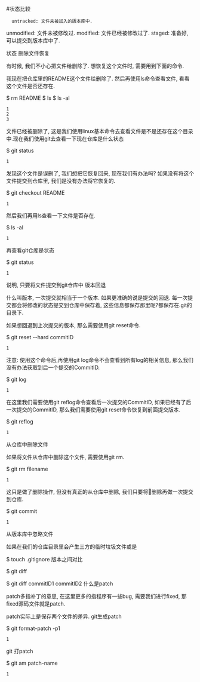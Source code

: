 #状态比较


      untracked: 文件未被加入的版本库中.
  unmodified: 文件未被修改过.
    modified: 文件已经被修改过了.
    staged: 准备好, 可以提交到版本库中了.

状态
删除文件恢复

有时候, 我们不小心把文件给删除了. 想恢复这个文件时, 需要用到下面的命令.

我现在把仓库里的README这个文件给删除了. 然后再使用ls命令查看文件, 看看这个文件是否还存在.

$ rm README
$ ls
$ ls -al

    1
    2
    3

文件已经被删除了, 这是我们使用linux基本命令去查看文件是不是还存在这个目录中.现在我们使用git去查看一下现在仓库是什么状态

$ git status

    1

发现这个文件是误删了, 我们想把它恢复回来, 现在我们有办法吗? 如果没有将这个文件提交到仓库里, 我们是没有办法将它恢复的.

$ git checkout README

    1

然后我们再用ls查看一下文件是否存在.

$ ls -al

    1

再查看git仓库是状态

$ git status

    1

说明, 只要将文件提交到git仓库中
版本回退

什么叫版本, 一次提交就相当于一个版本. 如果更准确的说是提交的回退. 每一次提交都会将修改的状态提交到仓库中保存着, 这些信息都保存那里呢?都保存在.git的目录下.

如果想回退到上次提交的版本, 那么需要使用git reset命令.

$ git reset --hard commitID

    1

注意: 使用这个命令后,再使用git log命令不会查看到所有log的相关信息, 那么我们没有办法获取到后一个提交的CommitID.

$ git log

    1

在这里我们需要使用git reflog命令查看后一次提交的CommitID, 如果已经有了后一次提交的CommitID, 那么我们需要使用git reset命令恢复到前面提交版本.

$ git reflog

    1

从仓库中删除文件

如果将文件从仓库中删除这个文件, 需要使用git rm.

$ git rm filename

    1

这只是做了删除操作, 但没有真正的从仓库中删除, 我们只要将删除再做一次提交到仓库.

$ git commit

    1

从版本库中忽略文件

如果在我们的仓库目录里会产生三方的临时垃圾文件或是

$ touch .gitignore
版本之间对比

$ git diff

$ git diff commitID1 commitID2
什么是patch

patch多指补丁的意思, 在这里更多的指程序有一些bug, 需要我们进行fixed, 那fixed源码文件就是patch.

patch实际上是保存两个文件的差异.
git生成patch

$ git format-patch -p1

    1

git 打patch

$ git am patch-name

    1
